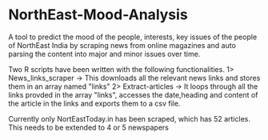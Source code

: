 # NorthEast-Mood-Analysis
A tool to predict the mood of the people, interests, key issues of the people of NorthEast India by scraping news from online magazines and auto parsing the content into major and minor issues over time.

Two R scripts have been written with the following functionalities.
1>  News_links_scraper -> This downloads all the relevant news links and stores them in an array named "links"
2>  Extract-articles  -> It loops through all the links provded in the array "links", accesses the date,heading and content of the article in the links and exports them to a csv file.

Currently only NortEastToday.in has been scraped, which has 52 articles. This needs to be extended to 4 or 5 newspapers  